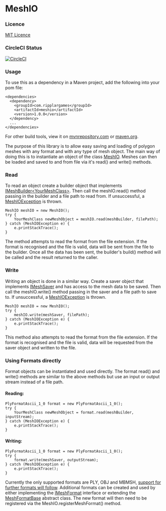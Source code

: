 # MeshIO
<h3>Licence</h3>

[MIT Licence](LICENSE)


<h3>CircleCI Status</h3>

[![CircleCI](https://circleci.com/gh/NathanJAdams/MeshIO/tree/master.svg?style=svg)](https://circleci.com/gh/NathanJAdams/MeshIO/tree/master)


<h3>Usage</h3>

To use this as a dependency in a Maven project, add the following into your pom file:

    <dependencies>
      <dependency>
        <groupId>com.ripplargames</groupId>
        <artifactId>meshio</artifactId>
        <version>1.0.0</version>
      </dependency>
      ...
    </dependencies>

For other build tools, view it on [mvnrepository.com](https://mvnrepository.com/artifact/com.ripplargames/meshio/1.0.0) or [maven.org](https://search.maven.org/#artifactdetails%7Ccom.ripplargames%7Cmeshio%7C1.0.0%7Cjar).

The purpose of this library is to allow easy saving and loading of polygon meshes with any format and with any type of mesh object.
The main way of doing this is to instantiate an object of the class [MeshIO](src/com/ripplargames/meshio/MeshIO.java).
Meshes can then be loaded and saved to and from file via it's read() and write() methods.


<h3>Read</h3>

To read an object create a builder object that implements [IMeshBuilder&lt;YourMeshClass&gt;](src/com/ripplargames/meshio/IMeshBuilder.java).
Then call the meshIO.read() method passing in the builder and a file path to read from.
If unsuccessful, a [MeshIOException](src/com/ripplargames/meshio/MeshIOException.java) is thrown.

    MeshIO meshIO = new MeshIO();
    try {
        YourMeshClass newMeshObject = meshIO.read(meshBuilder, filePath);
    } catch (MeshIOException e) {
        e.printStackTrace();
    }

The method attempts to read the format from the file extension.
If the format is recognised and the file is valid, data will be sent from the file to the builder.
Once all the data has been sent, the builder's build() method will be called and the result returned to the caller.


<h3>Write</h3>

Writing an object is done in a similar way.
Create a saver object that implements [IMeshSaver](src/com/ripplargames/meshio/IMeshSaver.java) and has access to the mesh data to be saved.
Then call the meshIO.write() method passing in the saver and a file path to save to.
If unsuccessful, a [MeshIOException](src/com/ripplargames/meshio/MeshIOException.java) is thrown.

    MeshIO meshIO = new MeshIO();
    try {
        meshIO.write(meshSaver, filePath);
    } catch (MeshIOException e) {
        e.printStackTrace();
    }

This method also attempts to read the format from the file extension.
If the format is recognised and the file is valid, data will be requested from the saver object and written to the file.


<h3>Using Formats directly</h3>

Format objects can be instantiated and used directly.
The format read() and write() methods are similar to the above methods but use an input or output stream instead of a file path.


<h4>Reading:</h4>

    PlyFormatAscii_1_0 format = new PlyFormatAscii_1_0();
    try {
        YourMeshClass newMeshObject = format.read(meshBuilder, inputStream);
    } catch (MeshIOException e) {
        e.printStackTrace();
    }

<h4>Writing:</h4>

    PlyFormatAscii_1_0 format = new PlyFormatAscii_1_0();
    try {
        format.write(meshSaver, outputStream);
    } catch (MeshIOException e) {
        e.printStackTrace();
    }

Currently the only supported formats are PLY, OBJ and MBMSH, [support for further formats will follow](TODO.md).
Additional formats can be created and used by either implementing the [IMeshFormat](src/com/ripplargames/meshio/IMeshFormat.java) interface or extending the [MeshFormatBase](src/com/ripplargames/meshio/MeshFormatBase.java) abstract class.
The new format will then need to be registered via the MeshIO.registerMeshFormat() method.